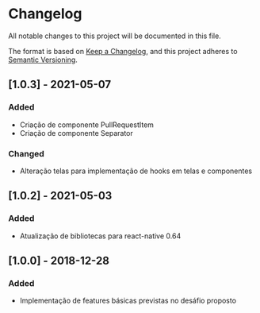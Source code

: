 # Changelog

All notable changes to this project will be documented in this file.

The format is based on [Keep a Changelog](https://keepachangelog.com/en/1.0.0/),
and this project adheres to [Semantic Versioning](https://semver.org/spec/v2.0.0.html).

## [1.0.3] - 2021-05-07

### Added

- Criação de componente PullRequestItem
- Criação de componente Separator

### Changed

- Alteração telas para implementação de hooks em telas e componentes

## [1.0.2] - 2021-05-03

### Added

- Atualização de bibliotecas para react-native 0.64

## [1.0.0] - 2018-12-28

### Added

- Implementação de features básicas previstas no desáfio proposto
